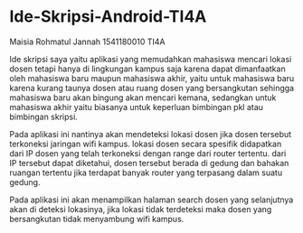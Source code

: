# Ide-Skripsi-Android-TI4A

Maisia Rohmatul Jannah 1541180010 TI4A

Ide skripsi saya yaitu aplikasi yang memudahkan mahasiswa mencari lokasi dosen tetapi hanya di lingkungan kampus saja karena dapat dimanfaatkan oleh mahasiswa baru maupun mahasiswa akhir, yaitu untuk mahasiswa baru karena kurang taunya dosen atau ruang dosen yang bersangkutan sehingga mahasiswa baru akan bingung akan mencari kemana, sedangkan untuk mahasiswa akhir yaitu biasanya untuk keperluan bimbingan pkl atau bimbingan skripsi.

Pada aplikasi ini nantinya akan mendeteksi lokasi dosen jika dosen tersebut terkoneksi jaringan wifi kampus. lokasi dosen secara spesifik  didapatkan dari IP dosen yang telah terkoneksi dengan range dari router tertentu. dari IP tersebut dapat diketahui, dosen tersebut berada di gedung dan bahakan ruangan tertentu jika terdapat banyak router yang terpasang dalam suatu gedung.

Pada aplikasi ini akan menampilkan halaman search dosen yang selanjutnya akan di deteksi lokasinya, jika lokasi tidak terdeteksi maka dosen yang bersangkutan tidak menyambung wifi kampus.
